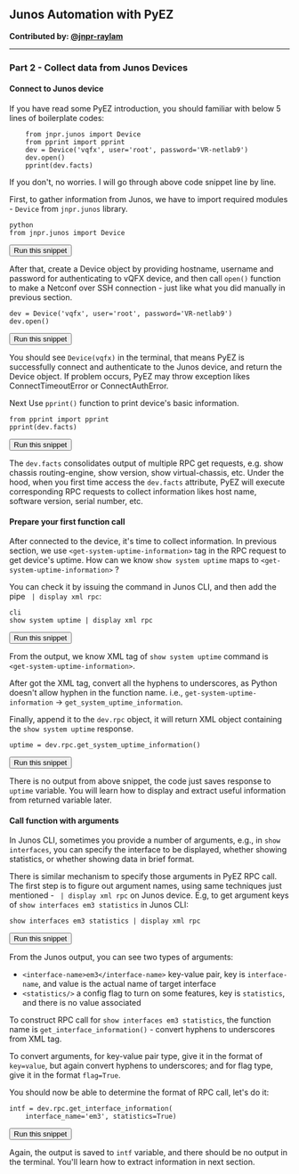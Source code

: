 ## Junos Automation with PyEZ

**Contributed by: [@jnpr-raylam](https://github.com/jnpr-raylam)**

---

### Part 2 - Collect data from Junos Devices

#### Connect to Junos device

If you have read some PyEZ introduction, you should familiar with below 5 lines of boilerplate codes:

```
    from jnpr.junos import Device
    from pprint import pprint
    dev = Device('vqfx', user='root', password='VR-netlab9')
    dev.open()
    pprint(dev.facts)
```
If you don't, no worries. I will go through above code snippet line by line.

First, to gather information from Junos, we have to import required modules - `Device` from `jnpr.junos` library.

```
python
from jnpr.junos import Device
```
<button type="button" class="btn btn-primary btn-sm" onclick="runSnippetInTab('linux', 1)">Run this snippet</button>

After that, create a Device object by providing hostname, username and password for authenticating to vQFX device, and then call `open()` function to make a Netconf over SSH connection - just like what you did manually in previous section.

```
dev = Device('vqfx', user='root', password='VR-netlab9')
dev.open()
```
<button type="button" class="btn btn-primary btn-sm" onclick="runSnippetInTab('linux', 2)">Run this snippet</button>

You should see `Device(vqfx)` in the terminal, that means PyEZ is successfully connect and authenticate to the Junos device, and return the Device object. If problem occurs, PyEZ may throw exception likes ConnectTimeoutError or ConnectAuthError.

Next Use `pprint()` function to print device's basic information.

```
from pprint import pprint
pprint(dev.facts)
```
<button type="button" class="btn btn-primary btn-sm" onclick="runSnippetInTab('linux', 3)">Run this snippet</button>

The `dev.facts` consolidates output of multiple RPC get requests, e.g. show chassis routing-engine, show version, show virtual-chassis, etc. Under the hood, when you first time access the `dev.facts` attribute, PyEZ will execute corresponding RPC requests to collect information likes host name, software version, serial number, etc. 

#### Prepare your first function call

After connected to the device, it's time to collect information. In previous section, we use `<get-system-uptime-information>` tag in the RPC request to get device's uptime. How can we know `show system uptime` maps to `<get-system-uptime-information>` ?

You can check it by issuing the command in Junos CLI, and then add the pipe ` | display xml rpc`:

```
cli
show system uptime | display xml rpc
```
<button type="button" class="btn btn-primary btn-sm" onclick="runSnippetInTab('vqfx', 4)">Run this snippet</button>

From the output, we know XML tag of `show system uptime` command is `<get-system-uptime-information>`.

After got the XML tag, convert all the hyphens to underscores, as Python doesn't allow hyphen in the function name. i.e., `get-system-uptime-information` -> `get_system_uptime_information`.

Finally, append it to the `dev.rpc` object, it will return XML object containing the `show system uptime` response.

```
uptime = dev.rpc.get_system_uptime_information()
```
<button type="button" class="btn btn-primary btn-sm" onclick="runSnippetInTab('linux', 5)">Run this snippet</button>

There is no output from above snippet, the code just saves response to `uptime` variable. You will learn how to display and extract useful information from returned variable later.

#### Call function with arguments

In Junos CLI, sometimes you provide a number of arguments, e.g., in `show interfaces`, you can specify the interface to be displayed, whether showing statistics, or whether showing data in brief format.

There is similar mechanism to specify those arguments in PyEZ RPC call.  The first step is to figure out argument names, using same techniques just mentioned - ` | display xml rpc` on Junos device. E.g, to get argument keys of `show interfaces em3 statistics` in Junos CLI:

```
show interfaces em3 statistics | display xml rpc
```
<button type="button" class="btn btn-primary btn-sm" onclick="runSnippetInTab('vqfx', 6)">Run this snippet</button>

From the Junos output, you can see two types of arguments:
  - `<interface-name>em3</interface-name>` key-value pair, key is `interface-name`, and value is the actual name of target interface
  - `<statistics/>` a config flag to turn on some features, key is `statistics`, and there is no value associated


To construct RPC call for `show interfaces em3 statistics`, the function name is `get_interface_information()` - convert hyphens to underscores from XML tag.

To convert arguments, for key-value pair type, give it in the format of `key=value`, but again convert hyphens to underscores; and for flag type, give it in the format `flag=True`.

You should now be able to determine the format of RPC call, let's do it:

```
intf = dev.rpc.get_interface_information(
    interface_name='em3', statistics=True)
```
<button type="button" class="btn btn-primary btn-sm" onclick="runSnippetInTab('linux', 7)">Run this snippet</button>

Again, the output is saved to `intf` variable, and there should be no output in the terminal. You'll learn how to extract information in next section.
